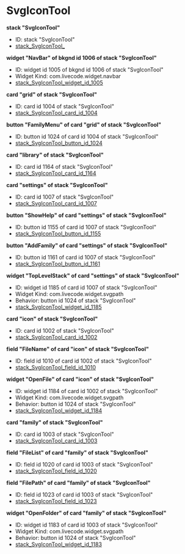 # SvgIconTool
**stack "SvgIconTool"**
* ID: stack "SvgIconTool"
* [stack_SvgIconTool_](./SvgIconTool_Scripts/stack_SvgIconTool_.livecodescript)

**widget "NavBar" of bkgnd id 1006 of stack "SvgIconTool"**
* ID: widget id 1005 of bkgnd id 1006 of stack "SvgIconTool"
* Widget Kind: com.livecode.widget.navbar
* [stack_SvgIconTool_widget_id_1005](./SvgIconTool_Scripts/stack_SvgIconTool_widget_id_1005.livecodescript)

**card "grid" of stack "SvgIconTool"**
* ID: card id 1004 of stack "SvgIconTool"
* [stack_SvgIconTool_card_id_1004](./SvgIconTool_Scripts/stack_SvgIconTool_card_id_1004.livecodescript)

**button "FamilyMenu" of card "grid" of stack "SvgIconTool"**
* ID: button id 1024 of card id 1004 of stack "SvgIconTool"
* [stack_SvgIconTool_button_id_1024](./SvgIconTool_Scripts/stack_SvgIconTool_button_id_1024.livecodescript)

**card "library" of stack "SvgIconTool"**
* ID: card id 1164 of stack "SvgIconTool"
* [stack_SvgIconTool_card_id_1164](./SvgIconTool_Scripts/stack_SvgIconTool_card_id_1164.livecodescript)

**card "settings" of stack "SvgIconTool"**
* ID: card id 1007 of stack "SvgIconTool"
* [stack_SvgIconTool_card_id_1007](./SvgIconTool_Scripts/stack_SvgIconTool_card_id_1007.livecodescript)

**button "ShowHelp" of card "settings" of stack "SvgIconTool"**
* ID: button id 1155 of card id 1007 of stack "SvgIconTool"
* [stack_SvgIconTool_button_id_1155](./SvgIconTool_Scripts/stack_SvgIconTool_button_id_1155.livecodescript)

**button "AddFamily" of card "settings" of stack "SvgIconTool"**
* ID: button id 1161 of card id 1007 of stack "SvgIconTool"
* [stack_SvgIconTool_button_id_1161](./SvgIconTool_Scripts/stack_SvgIconTool_button_id_1161.livecodescript)

**widget "TopLevelStack" of card "settings" of stack "SvgIconTool"**
* ID: widget id 1185 of card id 1007 of stack "SvgIconTool"
* Widget Kind: com.livecode.widget.svgpath
* Behavior: button id 1024 of stack "SvgIconTool"
* [stack_SvgIconTool_widget_id_1185](./SvgIconTool_Scripts/stack_SvgIconTool_widget_id_1185.livecodescript)

**card "icon" of stack "SvgIconTool"**
* ID: card id 1002 of stack "SvgIconTool"
* [stack_SvgIconTool_card_id_1002](./SvgIconTool_Scripts/stack_SvgIconTool_card_id_1002.livecodescript)

**field "FileName" of card "icon" of stack "SvgIconTool"**
* ID: field id 1010 of card id 1002 of stack "SvgIconTool"
* [stack_SvgIconTool_field_id_1010](./SvgIconTool_Scripts/stack_SvgIconTool_field_id_1010.livecodescript)

**widget "OpenFile" of card "icon" of stack "SvgIconTool"**
* ID: widget id 1184 of card id 1002 of stack "SvgIconTool"
* Widget Kind: com.livecode.widget.svgpath
* Behavior: button id 1024 of stack "SvgIconTool"
* [stack_SvgIconTool_widget_id_1184](./SvgIconTool_Scripts/stack_SvgIconTool_widget_id_1184.livecodescript)

**card "family" of stack "SvgIconTool"**
* ID: card id 1003 of stack "SvgIconTool"
* [stack_SvgIconTool_card_id_1003](./SvgIconTool_Scripts/stack_SvgIconTool_card_id_1003.livecodescript)

**field "FileList" of card "family" of stack "SvgIconTool"**
* ID: field id 1020 of card id 1003 of stack "SvgIconTool"
* [stack_SvgIconTool_field_id_1020](./SvgIconTool_Scripts/stack_SvgIconTool_field_id_1020.livecodescript)

**field "FilePath" of card "family" of stack "SvgIconTool"**
* ID: field id 1023 of card id 1003 of stack "SvgIconTool"
* [stack_SvgIconTool_field_id_1023](./SvgIconTool_Scripts/stack_SvgIconTool_field_id_1023.livecodescript)

**widget "OpenFolder" of card "family" of stack "SvgIconTool"**
* ID: widget id 1183 of card id 1003 of stack "SvgIconTool"
* Widget Kind: com.livecode.widget.svgpath
* Behavior: button id 1024 of stack "SvgIconTool"
* [stack_SvgIconTool_widget_id_1183](./SvgIconTool_Scripts/stack_SvgIconTool_widget_id_1183.livecodescript)

